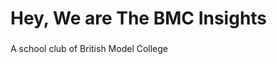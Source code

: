 <h1 align="left">Hey, We are The BMC Insights</h1>

###

<p align="left">A school club of British Model College</p>

###

<p align="left"></p>

###
